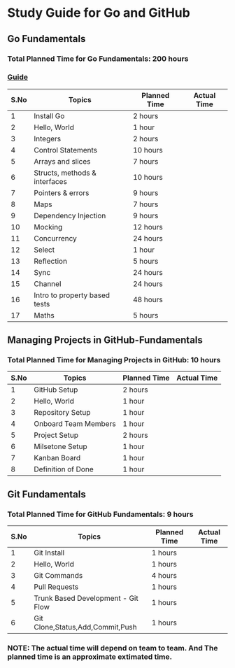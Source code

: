 # Study Guide for Go and GitHub

## Go Fundamentals

### Total Planned Time for Go Fundamentals: 200 hours

### [Guide](https://quii.gitbook.io/learn-go-with-tests/)

| S.No | Topics                        | Planned Time | Actual Time |
| ---- | ----------------------------- | ------------ | ----------- |
| 1    | Install Go                    | 2 hours      |             |
| 2    | Hello, World                  | 1 hour       |             |
| 3    | Integers                      | 2 hours      |             |
| 4    | Control Statements            | 10 hours     |             |
| 5    | Arrays and slices             | 7 hours      |             |
| 6    | Structs, methods & interfaces | 10 hours     |             |
| 7    | Pointers & errors             | 9 hours      |             |
| 8    | Maps                          | 7 hours      |             |
| 9    | Dependency Injection          | 9 hours      |             |
| 10   | Mocking                       | 12 hours     |             |
| 11   | Concurrency                   | 24 hours     |             |
| 12   | Select                        | 1 hour       |             |
| 13   | Reflection                    | 5 hours      |             |
| 14   | Sync                          | 24 hours     |             |
| 15   | Channel                       | 24 hours     |             |
| 16   | Intro to property based tests | 48 hours     |             |
| 17   | Maths                         | 5 hours      |             |

## Managing Projects in GitHub-Fundamentals

### Total Planned Time for Managing Projects in GitHub: 10 hours

| S.No | Topics               | Planned Time | Actual Time |
| ---- | -------------------- | ------------ | ----------- |
| 1    | GitHub Setup         | 2 hours      |             |
| 2    | Hello, World         | 1 hour       |             |
| 3    | Repository Setup     | 1 hour       |             |
| 4    | Onboard Team Members | 1 hour       |             |
| 5    | Project Setup        | 2 hours      |             |
| 6    | Milsetone Setup      | 1 hour       |             |
| 7    | Kanban Board         | 1 hour       |             |
| 8    | Definition of Done   | 1 hour       |             |

## Git Fundamentals

### Total Planned Time for GitHub Fundamentals: 9 hours

| S.No | Topics                             | Planned Time | Actual Time |
| ---- | ---------------------------------- | ------------ | ----------- |
| 1    | Git Install                        | 1 hours      |             |
| 2    | Hello, World                       | 1 hours      |             |
| 3    | Git Commands                       | 4 hours      |             |
| 4    | Pull Requests                      | 1 hours      |             |
| 5    | Trunk Based Development - Git Flow | 1 hours      |             |
| 6    | Git Clone,Status,Add,Commit,Push   | 1 hours      |             |

### NOTE: The actual time will depend on team to team. And The planned time is an approximate extimated time.
